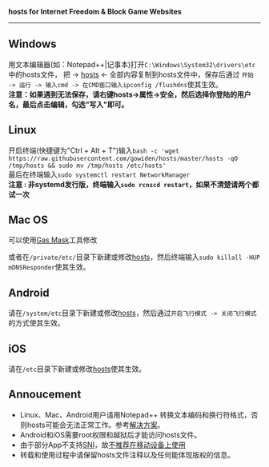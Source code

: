 
**hosts for Internet Freedom & Block Game Websites**

------------------

## Windows
用文本编辑器(如：Notepad++|记事本)打开`C:\Windows\System32\drivers\etc`中的hosts文件，
把 -> [hosts](https://raw.githubusercontent.com/gowiden/hosts/master/hosts) <- 全部内容复制到hosts文件中，保存后通过
```开始 -> 运行 -> 输入cmd -> 在CMD窗口输入ipconfig /flushdns```使其生效。
<br>**注意：如果遇到无法保存，请右键hosts->属性->安全，然后选择你登陆的用户名，最后点击编辑，勾选"写入"即可。**

## Linux
开启终端(快捷键为"Ctrl + Alt + T")输入`bash -c 'wget  https://raw.githubusercontent.com/gowiden/hosts/master/hosts -qO /tmp/hosts && sudo mv /tmp/hosts /etc/hosts'`
<br>最后在终端输入`sudo systemctl restart NetworkManager`
<br>**注意 : 非systemd发行版，终端输入`sudo rcnscd restart`，如果不清楚请两个都试一次**

## Mac OS
可以使用[Gas Mask](http://www.macupdate.com/app/mac/29949/gas-mask/)工具修改

或者在`/private/etc/`目录下新建或修改[hosts](https://raw.githubusercontent.com/gowiden/hosts/master/hosts)，然后终端输入`sudo killall -HUP mDNSResponder`使其生效。

## Android
请在`/system/etc`目录下新建或修改[hosts](https://raw.githubusercontent.com/gowiden/hosts/master/hosts)，然后通过`开启飞行模式 -> 关闭飞行模式 `的方式使其生效。

## iOS
请在`/etc`目录下新建或修改[hosts](https://raw.githubusercontent.com/gowiden/hosts/master/hosts)使其生效。

## Annoucement
* Linux、Mac、Android用户请用Notepad++ 转换文本编码和换行符格式，否则hosts可能会无法正常工作。参考[解决方案](http://www.zhihu.com/question/29064201/answer/63612656)。
* Android和iOS需要root权限和越狱后才能访问hosts文件。
* 由于部分App不支持[SNI](https://en.wikipedia.org/wiki/Server_Name_Indication)，故[不推荐在移动设备上使用](https://github.com/racaljk/hosts/wiki/%E4%B8%BA%E4%BB%80%E4%B9%88%E4%B8%8D%E6%8E%A8%E8%8D%90%E5%9C%A8%E7%A7%BB%E5%8A%A8%E8%AE%BE%E5%A4%87%E4%B8%8A%E4%BD%BF%E7%94%A8hosts%EF%BC%9F)
* 转载和使用过程中请保留hosts文件注释以及任何能体现版权的信息。
